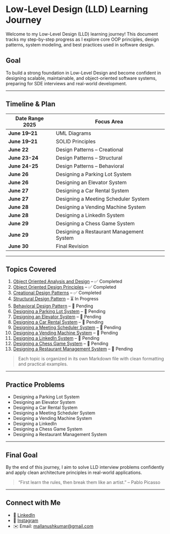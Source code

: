 # Low-Level Design (LLD) Learning Journey

Welcome to my Low-Level Design (LLD) learning journey! This document tracks my step-by-step progress as I explore core OOP principles, design patterns, system modeling, and best practices used in software design.

## Goal

To build a strong foundation in Low-Level Design and become confident in designing scalable, maintainable, and object-oriented software systems, preparing for SDE interviews and real-world development.

---

## Timeline & Plan

| Date Range 2025       | Focus Area                                                                                                             |
| ---------------- | ---------------------------------------------------------------------------------------------------------------------- |
| **June 19–21**   |        UML Diagrams                                   |
| **June 19–21**   |        SOLID Principles                               |
| **June 22**      |        Design Patterns – Creational                   |
| **June 23-24**   |        Design Patterns – Structural                   |
| **June 24-25**   |        Design Patterns – Behavioral                   |
| **June 26**      |        Designing a Parking Lot System                 |
| **June 26**      |        Designing an Elevator System                   |
| **June 27**      |        Designing a Car Rental System                  |
| **June 27**      |        Designing a Meeting Scheduler System           |
| **June 28**      |        Designing a Vending Machine System             |
| **June 28**      |        Designing a LinkedIn System                    |
| **June 29**      |        Designing a Chess Game System                  |
| **June 29**      |        Designing a Restaurant Management System       |
| **June 30**      |        Final Revision                                 |

---

## Topics Covered

1. [Object Oriented Analysis and Design](./01_Object_Oriented_Analysis_and_Design.md) – ✅ Completed  
2. [Object Oriented Design Principles](./02_Object_Oriented_Design_Principles.md) – ✅ Completed  
3. [Creational Design Patterns](./03_Creational_Design_Patterns.md) – ✅ Completed  
4. [Structural Design Pattern](./04_Structural_Design_Pattern.md) – ⏳ In Progress  
5. [Behavioral Design Pattern](./05_Behavioral_Design_Pattern.md) – 🔲 Pending  
6. [Designing a Parking Lot System](./06_Designing_a_Parking_Lot_System.md) – 🔲 Pending  
7. [Designing an Elevator System](./07_Designing_an_Elevator_System.md) – 🔲 Pending  
8. [Designing a Car Rental System](./08_Designing_a_Car_Rental_System.md) – 🔲 Pending  
9. [Designing a Meeting Scheduler System](./09_Designing_a_Meeting_Scheduler_System.md) – 🔲 Pending  
10. [Designing a Vending Machine System](./10_Designing_a_Vending_Machine_System.md) – 🔲 Pending  
11. [Designing a LinkedIn System](./11_Designing_a_LinkedIn_System.md) – 🔲 Pending  
12. [Designing a Chess Game System](./12_Designing_a_Chess_Game_System.md) – 🔲 Pending  
13. [Designing a Restaurant Management System](./13_Designing_a_Restaurant_Management_System.md) – 🔲 Pending  

> Each topic is organized in its own Markdown file with clean formatting and practical examples.

---

## Practice Problems

* Designing a Parking Lot System  
* Designing an Elevator System  
* Designing a Car Rental System  
* Designing a Meeting Scheduler System  
* Designing a Vending Machine System  
* Designing a LinkedIn  
* Designing a Chess Game System  
* Designing a Restaurant Management System  

---

## Final Goal

By the end of this journey, I aim to solve LLD interview problems confidently and apply clean architecture principles in real-world applications.

> “First learn the rules, then break them like an artist.” – Pablo Picasso

---

##  Connect with Me

- 💼 [LinkedIn](https://www.linkedin.com/in/anush-kumar-mall)  
- 📸 [Instagram](https://www.instagram.com/anush.kumar.mall/?next=%2Fanushkumar13%2F)  
- ✉️ Email: mallanushkumar@gmail.com